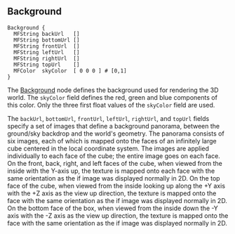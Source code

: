 ## Background

```
Background {
  MFString backUrl   []
  MFString bottomUrl []
  MFString frontUrl  []
  MFString leftUrl   []
  MFString rightUrl  []
  MFString topUrl    []
  MFColor  skyColor  [ 0 0 0 ] # [0,1]
}
```

The [Background](reference/background.md#background) node defines the background
used for rendering the 3D world. The `skyColor` field defines the red, green and
blue components of this color. Only the three first float values of the
`skyColor` field are used.

The `backUrl`, `bottomUrl`, `frontUrl`, `leftUrl`, `rightUrl`, and `topUrl`
fields specify a set of images that define a background panorama, between the
ground/sky backdrop and the world's geometry. The panorama consists of six
images, each of which is mapped onto the faces of an infinitely large cube
centered in the local coordinate system. The images are applied individually to
each face of the cube; the entire image goes on each face. On the front, back,
right, and left faces of the cube, when viewed from the inside with the Y-axis
up, the texture is mapped onto each face with the same orientation as the if
image was displayed normally in 2D. On the top face of the cube, when viewed
from the inside looking up along the +Y axis with the +Z axis as the view up
direction, the texture is mapped onto the face with the same orientation as the
if image was displayed normally in 2D. On the bottom face of the box, when
viewed from the inside down the -Y axis with the -Z axis as the view up
direction, the texture is mapped onto the face with the same orientation as the
if image was displayed normally in 2D.


